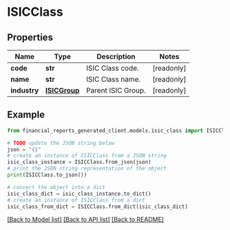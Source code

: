 # ISICClass


## Properties

Name | Type | Description | Notes
------------ | ------------- | ------------- | -------------
**code** | **str** | ISIC Class code. | [readonly] 
**name** | **str** | ISIC Class name. | [readonly] 
**industry** | [**ISICGroup**](ISICGroup.md) | Parent ISIC Group. | [readonly] 

## Example

```python
from financial_reports_generated_client.models.isic_class import ISICClass

# TODO update the JSON string below
json = "{}"
# create an instance of ISICClass from a JSON string
isic_class_instance = ISICClass.from_json(json)
# print the JSON string representation of the object
print(ISICClass.to_json())

# convert the object into a dict
isic_class_dict = isic_class_instance.to_dict()
# create an instance of ISICClass from a dict
isic_class_from_dict = ISICClass.from_dict(isic_class_dict)
```
[[Back to Model list]](../README.md#documentation-for-models) [[Back to API list]](../README.md#documentation-for-api-endpoints) [[Back to README]](../README.md)



